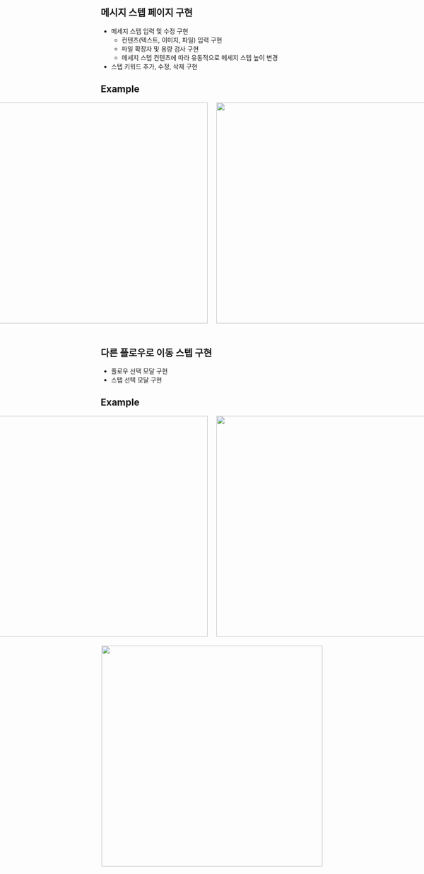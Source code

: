 <h2>메시지 스텝 페이지 구현</h2>

- 메세지 스텝 입력 및 수정 구현
  - 컨텐츠(텍스트, 이미지, 파일) 입력 구현
  - 파일 확장자 및 용량 검사 구현
  - 메세지 스텝 컨텐츠에 따라 유동적으로 메세지 스텝 높이 변경
- 스텝 키워드 추가, 수정, 삭제 구현

<h2>Example</h2>
<div style="display: flex; justify-content: center; gap: 20px; margin-bottom: 50px;">
<img src="https://velog.velcdn.com/images/flip_404/post/4aaf648c-dfc0-4fb6-9b18-c2afe664a0f7/image.png" style=" object-fit:contain; width: 500px;">
<img src="https://velog.velcdn.com/images/flip_404/post/3885afa5-f2d1-4169-8a6e-699abd0eb01f/image.png" style=" object-fit:contain; width: 500px;">
</div >

<h2>다른 플로우로 이동 스텝 구현</h2>

- 플로우 선택 모달 구현
- 스텝 선택 모달 구현

<h2>Example</h2>

<div style="display: flex; justify-content: center; gap: 20px;">
<img src="https://velog.velcdn.com/images/flip_404/post/0a934a3f-d983-45f1-830a-2c9dff778201/image.png" style=" object-fit:contain; width: 500px;">
<img src="https://velog.velcdn.com/images/flip_404/post/143c01ed-0549-48c9-a2fd-11bf4e5b5f02/image.png" style=" object-fit:contain; width: 500px;">
</div>

<div style="display: flex; justify-content: center; gap: 20px; margin-top:20px;">
<img src="https://velog.velcdn.com/images/flip_404/post/ac69ab1f-e8bf-413e-8861-6f98715d5904/image.png" style=" object-fit:contain; width: 500px;">
</div>
